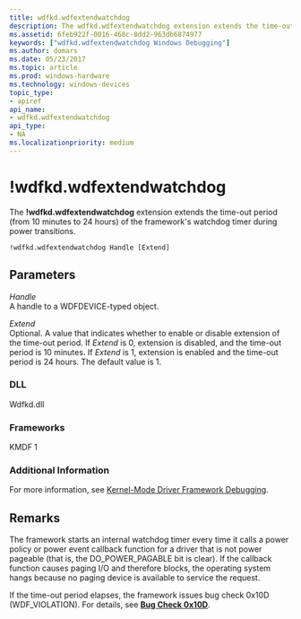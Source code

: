```yaml
---
title: wdfkd.wdfextendwatchdog
description: The wdfkd.wdfextendwatchdog extension extends the time-out period (from 10 minutes to 24 hours) of the framework's watchdog timer during power transitions.
ms.assetid: 6feb922f-0016-468c-8dd2-963db6874977
keywords: ["wdfkd.wdfextendwatchdog Windows Debugging"]
ms.author: domars
ms.date: 05/23/2017
ms.topic: article
ms.prod: windows-hardware
ms.technology: windows-devices
topic_type:
- apiref
api_name:
- wdfkd.wdfextendwatchdog
api_type:
- NA
ms.localizationpriority: medium
---
```


# !wdfkd.wdfextendwatchdog


The **!wdfkd.wdfextendwatchdog** extension extends the time-out period (from 10 minutes to 24 hours) of the framework's watchdog timer during power transitions.

```
!wdfkd.wdfextendwatchdog Handle [Extend]
```

## <span id="Parameters"></span><span id="parameters"></span><span id="PARAMETERS"></span>Parameters


<span id="_______Handle______"></span><span id="_______handle______"></span><span id="_______HANDLE______"></span> *Handle*   
A handle to a WDFDEVICE-typed object.

<span id="_______Extend______"></span><span id="_______extend______"></span><span id="_______EXTEND______"></span> *Extend*   
Optional. A value that indicates whether to enable or disable extension of the time-out period. If *Extend* is 0, extension is disabled, and the time-out period is 10 minutes. If *Extend* is 1, extension is enabled and the time-out period is 24 hours. The default value is 1.

### <span id="DLL"></span><span id="dll"></span>DLL

Wdfkd.dll

### <span id="Frameworks"></span><span id="frameworks"></span><span id="FRAMEWORKS"></span>Frameworks

KMDF 1

### <span id="Additional_Information"></span><span id="additional_information"></span><span id="ADDITIONAL_INFORMATION"></span>Additional Information

For more information, see [Kernel-Mode Driver Framework Debugging](kernel-mode-driver-framework-debugging.md).

Remarks
-------

The framework starts an internal watchdog timer every time it calls a power policy or power event callback function for a driver that is not power pageable (that is, the DO\_POWER\_PAGABLE bit is clear). If the callback function causes paging I/O and therefore blocks, the operating system hangs because no paging device is available to service the request.

If the time-out period elapses, the framework issues bug check 0x10D (WDF\_VIOLATION). For details, see [**Bug Check 0x10D**](bug-check-0x10d---wdf-violation.md).

 

 





